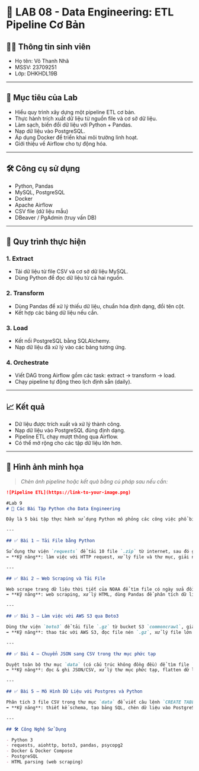 # 🧪 LAB 08 - Data Engineering: ETL Pipeline Cơ Bản

## 👨‍💻 Thông tin sinh viên

- Họ tên: Võ Thanh Nhã  
- MSSV: 23709251
- Lớp: DHKHDL19B

---

## 🎯 Mục tiêu của Lab

- Hiểu quy trình xây dựng một pipeline ETL cơ bản.  
- Thực hành trích xuất dữ liệu từ nguồn file và cơ sở dữ liệu.  
- Làm sạch, biến đổi dữ liệu với Python + Pandas.  
- Nạp dữ liệu vào PostgreSQL.  
- Áp dụng Docker để triển khai môi trường linh hoạt.  
- Giới thiệu về Airflow cho tự động hóa.

---

## 🛠️ Công cụ sử dụng

- Python, Pandas  
- MySQL, PostgreSQL  
- Docker  
- Apache Airflow  
- CSV file (dữ liệu mẫu)  
- DBeaver / PgAdmin (truy vấn DB)

---

## 📌 Quy trình thực hiện

### 1. Extract
- Tải dữ liệu từ file CSV và cơ sở dữ liệu MySQL.
- Dùng Python để đọc dữ liệu từ cả hai nguồn.

### 2. Transform
- Dùng Pandas để xử lý thiếu dữ liệu, chuẩn hóa định dạng, đổi tên cột.
- Kết hợp các bảng dữ liệu nếu cần.

### 3. Load
- Kết nối PostgreSQL bằng SQLAlchemy.
- Nạp dữ liệu đã xử lý vào các bảng tương ứng.

### 4. Orchestrate
- Viết DAG trong Airflow gồm các task: extract → transform → load.
- Chạy pipeline tự động theo lịch định sẵn (daily).

---

## 📈 Kết quả

- Dữ liệu được trích xuất và xử lý thành công.
- Nạp dữ liệu vào PostgreSQL đúng định dạng.
- Pipeline ETL chạy mượt thông qua Airflow.
- Có thể mở rộng cho các tập dữ liệu lớn hơn.

---

## 📸 Hình ảnh minh họa

> _Chèn ảnh pipeline hoặc kết quả bằng cú pháp sau nếu cần:_

```markdown
![Pipeline ETL](https://link-to-your-image.png)

#Lab 9
# 🧪 Các Bài Tập Python cho Data Engineering

Đây là 5 bài tập thực hành sử dụng Python mô phỏng các công việc phổ biến trong lĩnh vực Data Engineering như tải file, web scraping, xử lý dữ liệu từ AWS S3, chuyển đổi JSON, và tương tác với PostgreSQL.

---

## ✅ Bài 1 – Tải File bằng Python

Sử dụng thư viện `requests` để tải 10 file `.zip` từ internet, sau đó giải nén thành các file `.csv` và lưu vào thư mục `downloads` (được tạo tự động bằng Python). Mỗi file được đặt đúng tên gốc và file `.zip` được xóa sau khi giải nén.  
➡️ **Kỹ năng**: làm việc với HTTP request, xử lý file và thư mục, giải nén dữ liệu.

---

## ✅ Bài 2 – Web Scraping và Tải File

Web scrape trang dữ liệu thời tiết của NOAA để tìm file có ngày sửa đổi là `2024-01-19 10:27`. Dùng Python phân tích HTML để lấy đúng tên file, sau đó tải về và dùng Pandas để tìm bản ghi có **nhiệt độ khô cao nhất**.  
➡️ **Kỹ năng**: web scraping, xử lý HTML, dùng Pandas để phân tích dữ liệu.

---

## ✅ Bài 3 – Làm việc với AWS S3 qua Boto3

Dùng thư viện `boto3` để tải file `.gz` từ bucket S3 `commoncrawl`, giải nén để lấy URL từ dòng đầu tiên và tiếp tục tải file dữ liệu tương ứng. Dữ liệu được in ra từng dòng bằng phương pháp **streaming** (không tải toàn bộ vào RAM).  
➡️ **Kỹ năng**: thao tác với AWS S3, đọc file nén `.gz`, xử lý file lớn hiệu quả.

---

## ✅ Bài 4 – Chuyển JSON sang CSV trong thư mục phức tạp

Duyệt toàn bộ thư mục `data` (có cấu trúc không đồng đều) để tìm file `.json`. Sau đó, làm phẳng các trường dữ liệu lồng nhau (như `{"coordinates": [...]}`) và chuyển đổi từng file JSON thành file `.csv` tương ứng.  
➡️ **Kỹ năng**: đọc & ghi JSON/CSV, xử lý thư mục phức tạp, flatten dữ liệu.

---

## ✅ Bài 5 – Mô Hình Dữ Liệu với Postgres và Python

Phân tích 3 file CSV trong thư mục `data` để viết câu lệnh `CREATE TABLE` với đầy đủ **kiểu dữ liệu**, **khóa chính/khóa ngoại**, và **index**. Dùng thư viện `psycopg2` để kết nối PostgreSQL, tạo bảng và chèn dữ liệu từ file CSV vào.  
➡️ **Kỹ năng**: thiết kế schema, tạo bảng SQL, chèn dữ liệu vào PostgreSQL bằng Python.

---

## 🛠 Công Nghệ Sử Dụng

- Python 3
- requests, aiohttp, boto3, pandas, psycopg2
- Docker & Docker Compose
- PostgreSQL
- HTML parsing (web scraping)
